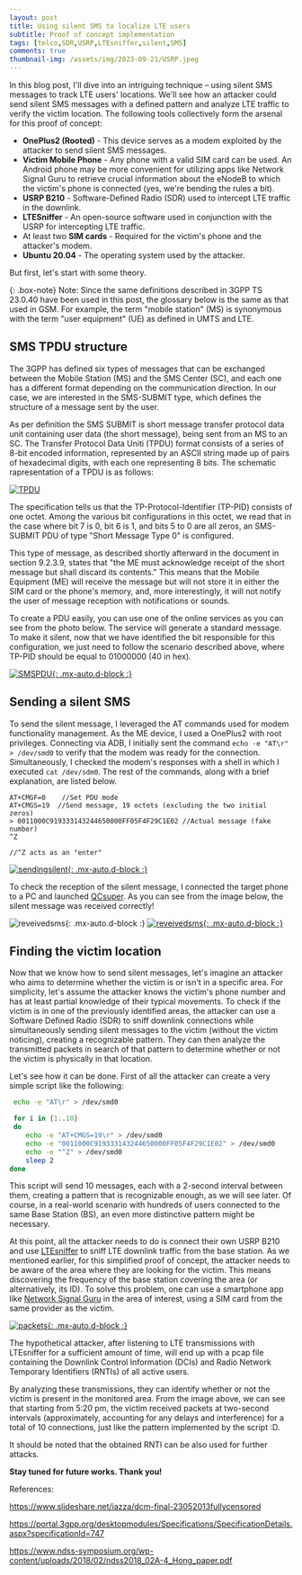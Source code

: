 ```yaml
---
layout: post
title: Using silent SMS to localize LTE users
subtitle: Proof of concept implementation
tags: [telco,SDR,USRP,LTEsniffer,silent,SMS]
comments: true
thumbnail-img: /assets/img/2023-09-21/USRP.jpeg
---
```


In this blog post, I'll dive into an intriguing technique – using silent SMS messages to track LTE users' locations. We'll see how an attacker could send silent SMS messages with a defined pattern and analyze LTE traffic to verify the victim location. The following tools collectively form the arsenal for this proof of concept:

- **OnePlus2 (Rooted)** - This device serves as a modem exploited by the attacker to send silent SMS messages.
- **Victim Mobile Phone** - Any phone with a valid SIM card can be used. An Android phone may be more convenient for utilizing apps like Network Signal Guru to retrieve crucial information about the eNodeB to which the victim's phone is connected (yes, we're bending the rules a bit).
- **USRP B210** - Software-Defined Radio (SDR) used to intercept LTE traffic in the downlink.
- **LTESniffer** - An open-source software used in conjunction with the USRP for intercepting LTE traffic.
- At least two **SIM cards** - Required for the victim's phone and the attacker's modem.
- **Ubuntu 20.04** - The operating system used by the attacker.

But first, let's start with some theory.

{: .box-note}
Note:
Since the same definitions described in 3GPP TS 23.0.40 have been used in this post, the glossary below is the same as that used in GSM. For example, the term "mobile station" (MS) is synonymous with the term "user equipment" (UE) as defined in UMTS and LTE. 

## SMS TPDU structure

The 3GPP has defined six types of messages that can be exchanged between the Mobile Station (MS) and the SMS Center (SC), and each one has a different format depending on the communication direction. In our case, we are interested in the SMS-SUBMIT type, which defines the structure of a message sent by the user.

As per definition the SMS SUBMIT is short message transfer protocol data unit containing user data (the short message), being sent from an MS to an SC.
The Transfer Protocol Data Uniti (TPDU) format consists of a series of 8-bit encoded information, represented by an ASCII string made up of pairs of hexadecimal digits, with each one representing 8 bits. The schematic rapresentation of a TPDU is as follows:

[![TPDU](/assets/img/2023-09-21/TPDU.png)](/assets/img/2023-09-21/TPDU.png)

The specification tells us that the TP-Protocol-Identifier (TP-PID) consists of one octet. Among the various bit configurations in this octet, we read that in the case where bit 7 is 0, bit 6 is 1, and bits 5 to 0 are all zeros, an SMS-SUBMIT PDU of type "Short Message Type 0" is configured.

This type of message, as described shortly afterward in the document in section 9.2.3.9, states that "the ME must acknowledge receipt of the short message but shall discard its contents." This means that the Mobile Equipment (ME) will receive the message but will not store it in either the SIM card or the phone's memory, and, more interestingly, it will not notify the user of message reception with notifications or sounds.


To create a PDU easily, you can use one of the online services as you can see from the photo below. The service will generate a standard message. To make it silent, now that we have identified the bit responsible for this configuration, we just need to follow the scenario described above, where TP-PID should be equal to 01000000 (40 in hex).

[![SMSPDU](/assets/img/2023-09-21/build_SMS-PDU.png){: .mx-auto.d-block :}](/assets/img/2023-09-21/build_SMS-PDU.png)


## Sending a silent SMS

To send the silent message, I leveraged the AT commands used for modem functionality management. As the ME device, I used a OnePlus2 with root privileges. Connecting via ADB, I initially sent the command `echo -e "AT\r" > /dev/smd0` to verify that the modem was ready for the connection. Simultaneously, I checked the modem's responses with a shell in which I executed `cat /dev/sdm0`. The rest of the commands, along with a brief explanation, are listed below.


~~~
AT+CMGF=0    //Set PDU mode          
AT+CMGS=19  //Send message, 19 octets (excluding the two initial zeros) 
> 0011000C919333143244650000FF05F4F29C1E02 //Actual message (fake number)
^Z

//^Z acts as an "enter"
~~~

[![sendingsilent](/assets/img/2023-09-21/sending_silent_SMS.jpeg){: .mx-auto.d-block :}](/assets/img/2023-09-21/sending_silent_SMS.jpeg)


To check the reception of the silent message, I connected the target phone to a PC and launched [QCsuper](https://github.com/P1sec/QCSuper). As you can see from the image below, the silent message was received correctly!

![reveivedsms](/assets/img/2023-09-21/received_silent_SMS2.jpeg){: .mx-auto.d-block :}
[![reveivedsms](/assets/img/2023-09-21/received_silent_SMS.jpeg){: .mx-auto.d-block :}](/assets/img/2023-09-21/received_silent_SMS.jpeg)


## Finding the victim location

Now that we know how to send silent messages, let's imagine an attacker who aims to determine whether the victim is or isn't in a specific area. For simplicity, let's assume the attacker knows the victim's phone number and has at least partial knowledge of their typical movements. To check if the victim is in one of the previously identified areas, the attacker can use a Software Defined Radio (SDR) to sniff downlink connections while simultaneously sending silent messages to the victim (without the victim noticing), creating a recognizable pattern. They can then analyze the transmitted packets in search of that pattern to determine whether or not the victim is physically in that location.

Let's see how it can be done. First of all the attacker can create a very simple script like the following:

```bash
 echo -e "AT\r" > /dev/smd0

 for i in {1..10}
 do
    echo -e "AT+CMGS=19\r" > /dev/smd0
    echo -e "0011000C919333143244650000FF05F4F29C1E02" > /dev/smd0
    echo -e "^Z" > /dev/smd0
    sleep 2
done

```

This script will send 10 messages, each with a 2-second interval between them, creating a pattern that is recognizable enough, as we will see later. Of course, in a real-world scenario with hundreds of users connected to the same Base Station (BS), an even more distinctive pattern might be necessary.

At this point, all the attacker needs to do is connect their own USRP B210 and use [LTEsniffer](https://github.com/SysSec-KAIST/LTESniffer) to sniff LTE downlink traffic from the base station. As we mentioned earlier, for this simplified proof of concept, the attacker needs to be aware of the area where they are looking for the victim. This means discovering the frequency of the base station covering the area (or alternatively, its ID). To solve this problem, one can use a smartphone app like [Network Signal Guru](https://play.google.com/store/apps/details?id=com.qtrun.QuickTest&hl=it&gl=US) in the area of interest, using a SIM card from the same provider as the victim.


[![packets](/assets/img/2023-09-21/packets.jpeg){: .mx-auto.d-block :}](/assets/img/2023-09-21/packets.jpeg)

The hypothetical attacker, after listening to LTE transmissions with LTEsniffer for a sufficient amount of time, will end up with a pcap file containing the Downlink Control Information (DCIs) and Radio Network Temporary Identifiers (RNTIs) of all active users.


By analyzing these transmissions, they can identify whether or not the victim is present in the monitored area. From the image above, we can see that starting from 5:20 pm, the victim received packets at two-second intervals (approximately, accounting for any delays and interference) for a total of 10 connections, just like the pattern implemented by the script :D.

It should be noted that the obtained RNTI can be also used for further attacks.

**Stay tuned for future works. Thank you!**

References:

https://www.slideshare.net/iazza/dcm-final-23052013fullycensored

https://portal.3gpp.org/desktopmodules/Specifications/SpecificationDetails.aspx?specificationId=747

https://www.ndss-symposium.org/wp-content/uploads/2018/02/ndss2018_02A-4_Hong_paper.pdf





